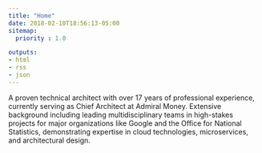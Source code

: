 ```yaml
---
title: "Home"
date: 2018-02-10T18:56:13-05:00
sitemap:
  priority : 1.0

outputs:
- html
- rss
- json
---
```

A proven technical architect with over 17 years of professional experience, currently serving as Chief Architect at Admiral Money. Extensive background including leading multidisciplinary teams in high-stakes projects for major organizations like Google and the Office for National Statistics, demonstrating expertise in cloud technologies, microservices, and architectural design.